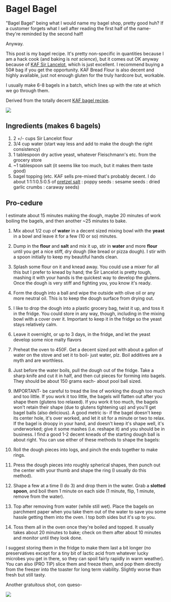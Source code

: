 # Bagel Bagel

"Bagel Bagel" being what I would name my bagel shop, pretty good huh? If a
customer forgets what I sell after reading the first half of the name- they're
reminded by the second half!

Anyway.

This post is my bagel recipe. It's pretty non-specific in quantities because I
am a hack cook (and baking is _not science_), but it comes out OK anyway because
of
[KAF Sir Lancelot](http://www.kingarthurflour.com/shop/items/king-arthur-sir-lancelot-unbleached-hi-gluten-flour-3-lb),
which is just excellent. I recommend buying a 50# bag if you get the
opportunity. KAF Bread Flour is also decent and highly available, just not
enough gluten for the truly hardcore but, workable.

I usually make 6-8 bagels in a batch, which lines up with the rate at which we
go through them.

Derived from the totally decent
[KAF bagel recipe](http://www.kingarthurflour.com/recipes/bagels-recipe).

[![](https://2.bp.blogspot.com/-zjFlsiinOwY/VpktSWmNt1I/AAAAAAAAEsA/suEToLQmc9M/s320/IMG_20140113_221320.jpg)](http://2.bp.blogspot.com/-zjFlsiinOwY/VpktSWmNt1I/AAAAAAAAEsA/suEToLQmc9M/s1600/IMG_20140113_221320.jpg)

## Ingredients (makes 6 bagels)

1.  2 +/- cups Sir Lancelot flour
2.  3/4 cup water (start way less and add to make the dough the right
    consistency)
3.  1 tablespoon dry active yeast, whatever Fleischmann's etc. from the grocery
    store
4.  ~1 tablespoon salt (it seems like too much, but it makes them taste good)
5.  bagel topping (etc. KAF sells pre-mixed that's probably decent. I do about
    1:1:1:0.5:0.5 of
    [pretzel salt](http://www.amazon.com/Hoosier-Hill-Farm-Coarse-Pretzel/dp/B00B8WMZ2K)
    : poppy seeds : sesame seeds : dried garlic crumbs : caraway seeds)

## Pro-cedure

I estimate about 15 minutes making the dough, maybe 20 minutes of work boiling
the bagels, and then another ~25 minutes to bake.

1.  Mix about 1/2 cup of **water** in a decent sized mixing bowl with the
    **yeast** in a bowl and leave it for a few (10 or so) minutes.
2.  Dump in the **flour** and **salt** and mix it up, stir in **water** and more
    **flour** until you get a nice stiff, dry dough (like bread or pizza dough).
    I stir with a spoon initially to keep my beautiful hands clean.
3.  Splash some flour on it and knead away. You could use a mixer for all this
    but I prefer to knead by hand; the Sir Lancelot is pretty tough, mashing it
    with your hands is the quickest way to develop the glutens. Once the dough
    is very stiff and fighting you, you know it's ready.
4.  Form the dough into a ball and wipe the outside with olive oil or any more
    neutral oil. This is to keep the dough surface from drying out.
5.  I like to drop the dough into a plastic grocery bag, twist it up, and toss
    it in the fridge. You could store in any way, though, including in the
    mixing bowl with a cover over it. Important to keep it in the fridge so the
    yeast stays relatively calm.
6.  Leave it overnight, or up to 3 days, in the fridge, and let the yeast
    develop some nice malty flavors
7.  Preheat the oven to 450F. Get a decent sized pot with about a gallon of
    water on the stove and set it to boil- just water, plz. Boil additives are a
    myth and are worthless.
8.  Just before the water boils, pull the dough out of the fridge. Take a sharp
    knife and cut it in half, and then cut pieces for forming into bagels. They
    should be about 150 grams each- about pool ball sized.
9.  IMPORTANT- be careful to tread the line of working the dough too much and
    too little. If you work it too little, the bagels will flatten out after you
    shape them (glutens too relaxed). If you work it too much, the bagels won't
    retain their shape (due to glutens tightening up) and you'll get bagel balls
    (also delicious). A good metric is- if the bagel doesn't keep its center
    hole, it's over worked, and let it sit for a minute or two to relax. If the
    bagel is droopy in your hand, and doesn't keep it's shape well, it's
    underworked; give it some mashes (i.e. reshape it) and you should be in
    business. I find a good 1-2 decent kneads of the starting dough ball is
    about right. You can use either of these methods to shape the bagels:

10. Roll the dough pieces into logs, and pinch the ends together to make rings.
11. Press the dough pieces into roughly spherical shapes, then punch out the
    center with your thumb and shape the ring (I usually do this method).

12. Shape a few at a time (I do 3) and drop them in the water. Grab a **slotted
    spoon**, and boil them 1 minute on each side (1 minute, flip, 1 minute,
    remove from the water).
13. Top after removing from water (while still wet). Place the bagels on
    parchment paper when you take them out of the water to save you some hassle
    getting them into the oven. I top both sides but it's up to you.
14. Toss them all in the oven once they're boiled and topped. It usually takes
    about 20 minutes to bake; check on them after about 10 minutes and monitor
    until they look done.

I suggest storing them in the fridge to make them last a bit longer (no
preservatives except for a tiny bit of lactic acid from whatever lucky microbes
you get in there, so they can spoil fairly rapidly in warm weather). You can
also (PRO TIP) slice them and freeze them, and pop them directly from the
freezer into the toaster for long term viability. Slightly worse than fresh but
still tasty.

Another gratuitous shot, con queso-

[![](https://1.bp.blogspot.com/-38jk5pEThRw/VpktfMw93HI/AAAAAAAAEsM/UZTzL-wp794/s320/beggel.jpg)](http://1.bp.blogspot.com/-38jk5pEThRw/VpktfMw93HI/AAAAAAAAEsM/UZTzL-wp794/s1600/beggel.jpg)
